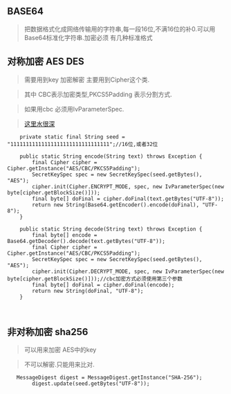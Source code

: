 ## BASE64
> 把数据格式化成网络传输用的字符串,每一段16位,不满16位的补0.可以用Base64标准化字符串.加密必须
> 有几种标准格式

## 对称加密 AES DES
> 需要用到key 加密解密 主要用到Cipher这个类.

> 其中 CBC表示加密类型,PKCS5Padding 表示分割方式.

> 如果用cbc 必须用IvParameterSpec.

> [这里水很深](http://songjianyong.iteye.com/blog/1571029)

```
    private static final String seed = "11111111111111111111111111111111";//16位,或者32位

    public static String encode(String text) throws Exception {
        final Cipher cipher = Cipher.getInstance("AES/CBC/PKCS5Padding");
        SecretKeySpec spec = new SecretKeySpec(seed.getBytes(), "AES");
        cipher.init(Cipher.ENCRYPT_MODE, spec, new IvParameterSpec(new byte[cipher.getBlockSize()]));
        final byte[] doFinal = cipher.doFinal(text.getBytes("UTF-8"));
        return new String(Base64.getEncoder().encode(doFinal), "UTF-8");
    }

    public static String decode(String text) throws Exception {
        final byte[] encode = Base64.getDecoder().decode(text.getBytes("UTF-8"));
        final Cipher cipher = Cipher.getInstance("AES/CBC/PKCS5Padding");
        SecretKeySpec spec = new SecretKeySpec(seed.getBytes(), "AES");
        cipher.init(Cipher.DECRYPT_MODE, spec, new IvParameterSpec(new byte[cipher.getBlockSize()]));//cbc加密方式必须使用第三个参数
        final byte[] doFinal = cipher.doFinal(encode);
        return new String(doFinal, "UTF-8");
    }
    
    
```

## 非对称加密 sha256
> 可以用来加密 AES中的key

> 不可以解密.只能用来比对.

```
   MessageDigest digest = MessageDigest.getInstance("SHA-256");
        digest.update(seed.getBytes("UTF-8"));
```




